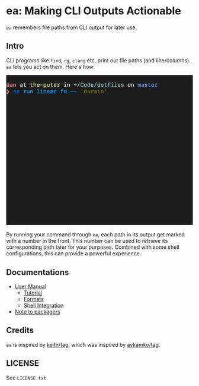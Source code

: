 # ea: Making CLI Outputs Actionable

`ea` remembers file paths from CLI output for later use.

## Intro

CLI programs like `find`, `rg`, `clang` etc, print out file paths (and line/columns). `ea` lets you act on
them. Here's how:

![Aliasing In Action](demo.gif)

By running your command through `ea`, each path in its output get marked with a number in the front. This
number can be used to retrieve its corresponding path later for your purposes. Combined with some shell
configurations, this can provide a powerful experience.

## Documentations

* [User Manual](docs/UserManual.md)
    * [Tutorial](docs/UserManual.md#description)
    * [Formats](docs/UserManual.md#formats)
    * [Shell Integration](docs/UserManual.md#shell-integration)
* [Note to packagers](docs/Packaging.md)

## Credits

`ea` is inspired by [keith/tag][], which was inspired by [aykamko/tag][].

[keith/tag]: https://github.com/keith/tag
[aykamko/tag]: https://github.com/aykamko/tag

## LICENSE

See `LICENSE.txt`.
